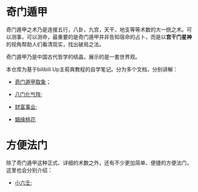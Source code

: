 # 奇门遁甲
奇门遁甲之术乃是连接五行，八卦，九宫，天干，地支等等术数的大一统之术。可以测事，可以测命，最重要的是奇门遁甲并非告知宿命的占卜，而是以**宫干门星神**的视角帮助人们看清现实，找出破局之法。

奇门遁甲乃是中国古代哲学的结晶，展示的是一套世界观。

本仓库为基于bilibili Up主荀爽教程的自学笔记。分为多个文档，分别讲解：

+ [奇门遁甲取象](https://github.com/QiuYi111/QIMENDUJIA/blob/master/%E5%A5%87%E9%97%A8%E9%81%81%E7%94%B2%E5%8F%96%E8%B1%A1.md)；

+ [八门化气阵](https://github.com/QiuYi111/QIMENDUJIA/blob/master/%E5%85%AB%E9%97%A8%E5%8C%96%E6%B0%94.md);

+ [财富事业](https://github.com/QiuYi111/QiMenDunJia/blob/master/%E8%B4%A2%E5%AF%8C%E4%BA%8B%E4%B8%9A.md);

+ [姻缘桃花](https://github.com/QiuYi111/QiMenDunJia/blob/master/%E5%A7%BB%E7%BC%98.md)

# 方便法门
除了奇门遁甲这种正式、详细的术数之外，还有不少更加简单、便捷的方便法门，这里也会分别介绍：
+ [小六壬](https://github.com/QiuYi111/QiMenDunJia/blob/master/%E5%B0%8F%E5%85%AD%E5%A3%AC.md);



